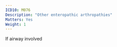 ```yaml
---
ICD10: M076
Description: "Other enteropathic arthropathies"
Matters: Yes
Weight: 1
---
```

If airway involved
